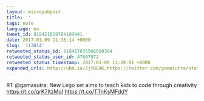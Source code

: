 ```yaml
---
layout: micropubpost
title: ''
tags: note
language: en
tweet_id: 818421620784189441
date: 2017-01-09 11:38:14 +0000
slug: '113814'
retweeted_status_id: 818417035566690304
retweeted_status_user_id: 47667972
retweeted_status_timestamp: 2017-01-09 11:20:01 +0000
expanded_urls: http://ubm.io/2jtBEAK,https://twitter.com/gamasutra/status/818417035566690304/photo/1,http://ubm.io/2jtBEAK,https://twitter.com/gamasutra/status/818417035566690304/photo/1
---
```

RT @gamasutra: New Lego set aims to teach kids to code through creativity https://t.co/qrK7ltzMql https://t.co/TTnKsMFddY
